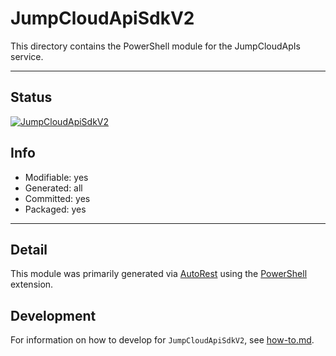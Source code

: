 <!-- region Generated -->
# JumpCloudApiSdkV2
This directory contains the PowerShell module for the JumpCloudApIs service.

---
## Status
[![JumpCloudApiSdkV2](https://img.shields.io/powershellgallery/v/JumpCloudApiSdkV2.svg?style=flat-square&label=JumpCloudApiSdkV2 "JumpCloudApiSdkV2")](https://www.powershellgallery.com/packages/JumpCloudApiSdkV2/)

## Info
- Modifiable: yes
- Generated: all
- Committed: yes
- Packaged: yes

---
## Detail
This module was primarily generated via [AutoRest](https://github.com/Azure/autorest) using the [PowerShell](https://github.com/Azure/autorest.powershell) extension.

## Development
For information on how to develop for `JumpCloudApiSdkV2`, see [how-to.md](how-to.md).
<!-- endregion -->
